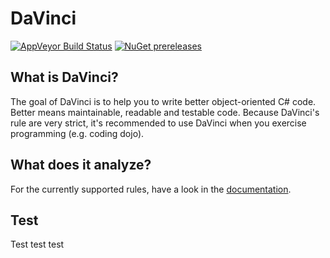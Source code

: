 # DaVinci
[![AppVeyor Build Status](https://ci.appveyor.com/api/projects/status/github/johannes-schmitt/DaVinci?branch=master&svg=true)](https://ci.appveyor.com/project/johannes-schmitt/davinci)
[![NuGet prereleases](https://img.shields.io/nuget/v/DaVinci.svg)](https://www.nuget.org/packages/DaVinci/)

## What is DaVinci? ##
The goal of DaVinci is to help you to write better object-oriented C# code. Better means maintainable, readable and testable code.
Because DaVinci's rule are very strict, it's recommended to use DaVinci when you exercise programming (e.g. coding dojo).

## What does it analyze? ##
For the currently supported rules, have a look in the [documentation](https://github.com/johannes-schmitt/DaVinci/tree/master/Documentation).

## Test
Test test test